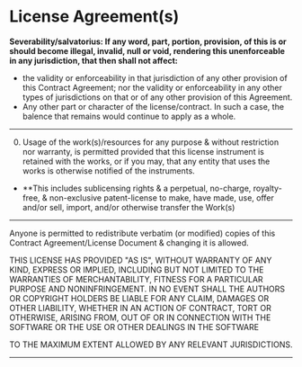

# License Agreement(s) 
**Severability/salvatorius: If any word, part, portion, provision, of this is or should become illegal, invalid, null or void, rendering this unenforceable in any jurisdiction, that then shall not affect:** 

* the validity or enforceability in that jurisdiction of any other provision of this Contract Agreement; nor the validity or enforceability in any other types of jurisdictions on that or of any other provision of this Agreement.
* Any other part or character of the license/contract. 
In such a case, the balence that remains would continue to apply as a whole. 

---

<Year> 
<Licensor/Copyright Holder> 
 
 

0.   Usage of the work(s)/resources for any purpose & without restriction nor warranty, is permitted provided that this license instrument is retained with the works, or if you may, that any entity that uses the works is otherwise notified of the instruments. 




   
   + **This includes sublicensing rights & a perpetual, no-charge, royalty-free, & non-exclusive patent-license 
   to make, have made, use, offer and/or sell, import, and/or otherwise transfer the Work(s)   
  
 --- 
  
 Anyone is permitted to redistribute verbatim (or modified) copies of this Contract Agreement/License Document & changing it is allowed.
 
THIS LICENSE HAS PROVIDED "AS IS", WITHOUT WARRANTY OF ANY KIND, EXPRESS OR IMPLIED,
INCLUDING BUT NOT LIMITED TO THE WARRANTIES OF MERCHANTABILITY, FITNESS FOR A
PARTICULAR PURPOSE AND NONINFRINGEMENT. IN NO EVENT SHALL THE AUTHORS OR COPYRIGHT
HOLDERS BE LIABLE FOR ANY CLAIM, DAMAGES OR OTHER LIABILITY, WHETHER IN AN ACTION
OF CONTRACT, TORT OR OTHERWISE, ARISING FROM, OUT OF OR IN CONNECTION WITH THE
SOFTWARE OR THE USE OR OTHER DEALINGS IN THE SOFTWARE 
 
TO THE MAXIMUM EXTENT ALLOWED BY ANY RELEVANT JURISDICTIONS.
  
  --- 
   
  
